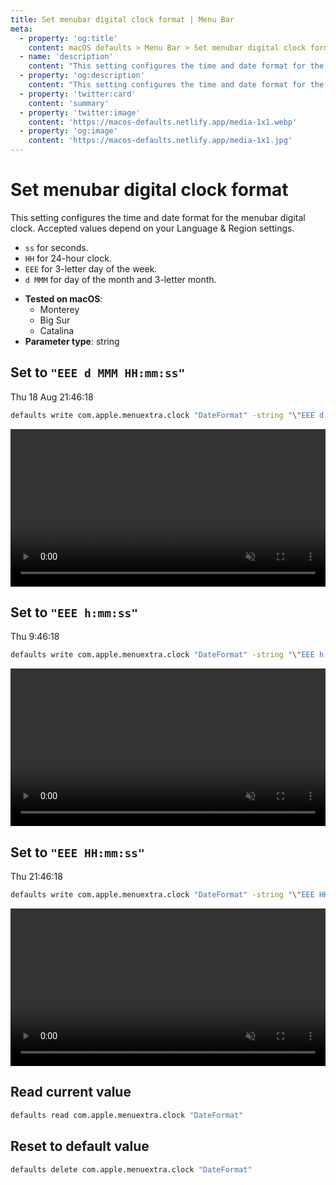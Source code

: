 ```yaml
---
title: Set menubar digital clock format | Menu Bar
meta:
  - property: 'og:title'
    content: macOS defaults > Menu Bar > Set menubar digital clock format
  - name: 'description'
    content: "This setting configures the time and date format for the menubar digital clock.\nAccepted values depend on your Language & Region settings.\n\n- `ss` for seconds.\n- `HH` for 24-hour clock.\n- `EEE` for 3-letter day of the week.\n- `d MMM` for day of the month and 3-letter month.\n"
  - property: 'og:description'
    content: "This setting configures the time and date format for the menubar digital clock.\nAccepted values depend on your Language & Region settings.\n\n- `ss` for seconds.\n- `HH` for 24-hour clock.\n- `EEE` for 3-letter day of the week.\n- `d MMM` for day of the month and 3-letter month.\n"
  - property: 'twitter:card'
    content: 'summary'
  - property: 'twitter:image'
    content: 'https://macos-defaults.netlify.app/media-1x1.webp'
  - property: 'og:image'
    content: 'https://macos-defaults.netlify.app/media-1x1.jpg'
---
```


# Set menubar digital clock format

This setting configures the time and date format for the menubar digital clock.
Accepted values depend on your Language & Region settings.

- `ss` for seconds.
- `HH` for 24-hour clock.
- `EEE` for 3-letter day of the week.
- `d MMM` for day of the month and 3-letter month.

<!-- break lists -->

- **Tested on macOS**:
  - Monterey
  - Big Sur
  - Catalina
- **Parameter type**: string

## Set to `"EEE d MMM HH:mm:ss"`

Thu 18 Aug 21:46:18

```bash
defaults write com.apple.menuextra.clock "DateFormat" -string "\"EEE d MMM HH:mm:ss\""
```

<video autoplay loop muted playsinline width="727" height="40" style="max-width: 100%; height: auto">
  <source src="./images/DateFormat/EEE_d_MMM_HH.mm.ss.mp4" type="video/mp4">
  Example output with value set to "EEE d MMM HH:mm:ss"
</video>

## Set to `"EEE h:mm:ss"`

Thu 9:46:18

```bash
defaults write com.apple.menuextra.clock "DateFormat" -string "\"EEE h:mm:ss\""
```

<video autoplay loop muted playsinline width="727" height="40" style="max-width: 100%; height: auto">
  <source src="./images/DateFormat/EEE_h.mm.ss.mp4" type="video/mp4">
  Example output with value set to "EEE h:mm:ss"
</video>

## Set to `"EEE HH:mm:ss"`

Thu 21:46:18

```bash
defaults write com.apple.menuextra.clock "DateFormat" -string "\"EEE HH:mm:ss\""
```

<video autoplay loop muted playsinline width="727" height="40" style="max-width: 100%; height: auto">
  <source src="./images/DateFormat/EEE_HH.mm.ss.mp4" type="video/mp4">
  Example output with value set to "EEE HH:mm:ss"
</video>

## Read current value

```bash
defaults read com.apple.menuextra.clock "DateFormat"
```

## Reset to default value

```bash
defaults delete com.apple.menuextra.clock "DateFormat"
```
